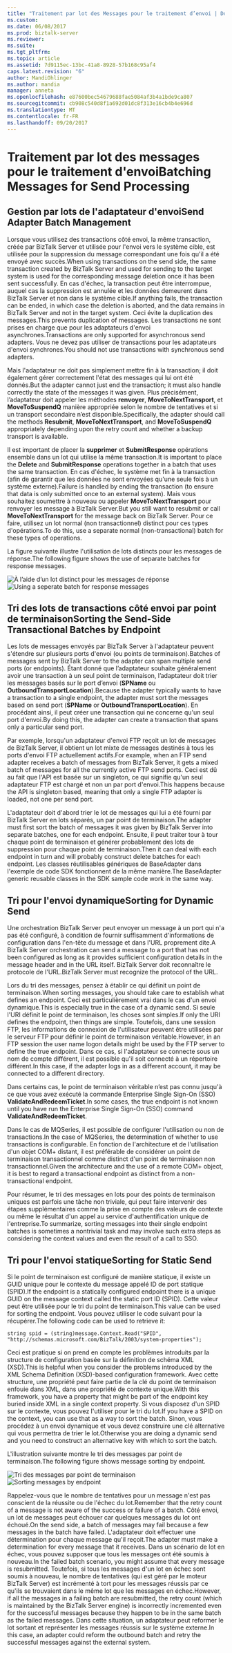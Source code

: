 ```yaml
---
title: "Traitement par lot des Messages pour le traitement d’envoi | Documents Microsoft"
ms.custom: 
ms.date: 06/08/2017
ms.prod: biztalk-server
ms.reviewer: 
ms.suite: 
ms.tgt_pltfrm: 
ms.topic: article
ms.assetid: 7d9115ec-13bc-41a8-8928-57b168c95af4
caps.latest.revision: "6"
author: MandiOhlinger
ms.author: mandia
manager: anneta
ms.openlocfilehash: e87600bec54679688fae5084af3b4a1bde9ca807
ms.sourcegitcommit: cb908c540d8f1a692d01dc8f313e16cb4b4e696d
ms.translationtype: MT
ms.contentlocale: fr-FR
ms.lasthandoff: 09/20/2017
---
```

# <a name="batching-messages-for-send-processing"></a><span data-ttu-id="d5a33-102">Traitement par lot des messages pour le traitement d'envoi</span><span class="sxs-lookup"><span data-stu-id="d5a33-102">Batching Messages for Send Processing</span></span>
## <a name="send-adapter-batch-management"></a><span data-ttu-id="d5a33-103">Gestion par lots de l'adaptateur d'envoi</span><span class="sxs-lookup"><span data-stu-id="d5a33-103">Send Adapter Batch Management</span></span>  
 <span data-ttu-id="d5a33-104">Lorsque vous utilisez des transactions côté envoi, la même transaction, créée par BizTalk Server et utilisée pour l'envoi vers le système cible, est utilisée pour la suppression du message correspondant une fois qu'il a été envoyé avec succès.</span><span class="sxs-lookup"><span data-stu-id="d5a33-104">When using transactions on the send side, the same transaction created by BizTalk Server and used for sending to the target system is used for the corresponding message deletion once it has been sent successfully.</span></span> <span data-ttu-id="d5a33-105">En cas d'échec, la transaction peut être interrompue, auquel cas la suppression est annulée et les données demeurent dans BizTalk Server et non dans le système cible.</span><span class="sxs-lookup"><span data-stu-id="d5a33-105">If anything fails, the transaction can be ended, in which case the deletion is aborted, and the data remains in BizTalk Server and not in the target system.</span></span> <span data-ttu-id="d5a33-106">Ceci évite la duplication des messages.</span><span class="sxs-lookup"><span data-stu-id="d5a33-106">This prevents duplication of messages.</span></span> <span data-ttu-id="d5a33-107">Les transactions ne sont prises en charge que pour les adaptateurs d'envoi asynchrones.</span><span class="sxs-lookup"><span data-stu-id="d5a33-107">Transactions are only supported for asynchronous send adapters.</span></span> <span data-ttu-id="d5a33-108">Vous ne devez pas utiliser de transactions pour les adaptateurs d'envoi synchrones.</span><span class="sxs-lookup"><span data-stu-id="d5a33-108">You should not use transactions with synchronous send adapters.</span></span>  
  
 <span data-ttu-id="d5a33-109">Mais l'adaptateur ne doit pas simplement mettre fin à la transaction; il doit également gérer correctement l'état des messages qui lui ont été donnés.</span><span class="sxs-lookup"><span data-stu-id="d5a33-109">But the adapter cannot just end the transaction; it must also handle correctly the state of the messages it was given.</span></span> <span data-ttu-id="d5a33-110">Plus précisément, l’adaptateur doit appeler les méthodes **renvoyer**, **MoveToNextTransport**, et **MoveToSuspendQ** manière appropriée selon le nombre de tentatives et si un transport secondaire n’est disponible.</span><span class="sxs-lookup"><span data-stu-id="d5a33-110">Specifically, the adapter should call the methods **Resubmit**, **MoveToNextTransport**, and **MoveToSuspendQ** appropriately depending upon the retry count and whether a backup transport is available.</span></span>  
  
 <span data-ttu-id="d5a33-111">Il est important de placer la **supprimer** et **SubmitResponse** opérations ensemble dans un lot qui utilise la même transaction.</span><span class="sxs-lookup"><span data-stu-id="d5a33-111">It is important to place the **Delete** and **SubmitResponse** operations together in a batch that uses the same transaction.</span></span> <span data-ttu-id="d5a33-112">En cas d'échec, le système met fin à la transaction (afin de garantir que les données ne sont envoyées qu'une seule fois à un système externe).</span><span class="sxs-lookup"><span data-stu-id="d5a33-112">Failure is handled by ending the transaction (to ensure that data is only submitted once to an external system).</span></span> <span data-ttu-id="d5a33-113">Mais vous souhaitez soumettre à nouveau ou appeler **MoveToNextTransport** pour renvoyer les message à BizTalk Server.</span><span class="sxs-lookup"><span data-stu-id="d5a33-113">But you still want to resubmit or call **MoveToNextTransport** for the message back on BizTalk Server.</span></span> <span data-ttu-id="d5a33-114">Pour ce faire, utilisez un lot normal (non transactionnel) distinct pour ces types d'opérations.</span><span class="sxs-lookup"><span data-stu-id="d5a33-114">To do this, use a separate normal (non-transactional) batch for these types of operations.</span></span>  
  
 <span data-ttu-id="d5a33-115">La figure suivante illustre l'utilisation de lots distincts pour les messages de réponse.</span><span class="sxs-lookup"><span data-stu-id="d5a33-115">The following figure shows the use of separate batches for response messages.</span></span>  
  
 <span data-ttu-id="d5a33-116">![À l’aide d’un lot distinct pour les messages de réponse](../core/media/eawp-seperatebatch.gif "EAWP_SeperateBatch")</span><span class="sxs-lookup"><span data-stu-id="d5a33-116">![Using a seperate batch for response messages](../core/media/eawp-seperatebatch.gif "EAWP_SeperateBatch")</span></span>  
  
## <a name="sorting-the-send-side-transactional-batches-by-endpoint"></a><span data-ttu-id="d5a33-117">Tri des lots de transactions côté envoi par point de terminaison</span><span class="sxs-lookup"><span data-stu-id="d5a33-117">Sorting the Send-Side Transactional Batches by Endpoint</span></span>  
 <span data-ttu-id="d5a33-118">Les lots de messages envoyés par BizTalk Server à l'adaptateur peuvent s'étendre sur plusieurs ports d'envoi (ou points de terminaison).</span><span class="sxs-lookup"><span data-stu-id="d5a33-118">Batches of messages sent by BizTalk Server to the adapter can span multiple send ports (or endpoints).</span></span> <span data-ttu-id="d5a33-119">Étant donné que l’adaptateur souhaite généralement avoir une transaction à un seul point de terminaison, l’adaptateur doit trier les messages basés sur le port d’envoi (**SPName** ou **OutboundTransportLocation**).</span><span class="sxs-lookup"><span data-stu-id="d5a33-119">Because the adapter typically wants to have a transaction to a single endpoint, the adapter must sort the messages based on send port (**SPName** or **OutboundTransportLocation**).</span></span> <span data-ttu-id="d5a33-120">En procédant ainsi, il peut créer une transaction qui ne concerne qu'un seul port d'envoi.</span><span class="sxs-lookup"><span data-stu-id="d5a33-120">By doing this, the adapter can create a transaction that spans only a particular send port.</span></span>  
  
 <span data-ttu-id="d5a33-121">Par exemple, lorsqu'un adaptateur d'envoi FTP reçoit un lot de messages de BizTalk Server, il obtient un lot mixte de messages destinés à tous les ports d'envoi FTP actuellement actifs.</span><span class="sxs-lookup"><span data-stu-id="d5a33-121">For example, when an FTP send adapter receives a batch of messages from BizTalk Server, it gets a mixed batch of messages for all the currently active FTP send ports.</span></span> <span data-ttu-id="d5a33-122">Ceci est dû au fait que l'API est basée sur un singleton, ce qui signifie qu'un seul adaptateur FTP est chargé et non un par port d'envoi.</span><span class="sxs-lookup"><span data-stu-id="d5a33-122">This happens because the API is singleton based, meaning that only a single FTP adapter is loaded, not one per send port.</span></span>  
  
 <span data-ttu-id="d5a33-123">L'adaptateur doit d'abord trier le lot de messages qui lui a été fourni par BizTalk Server en lots séparés, un par point de terminaison.</span><span class="sxs-lookup"><span data-stu-id="d5a33-123">The adapter must first sort the batch of messages it was given by BizTalk Server into separate batches, one for each endpoint.</span></span> <span data-ttu-id="d5a33-124">Ensuite, il peut traiter tour à tour chaque point de terminaison et générer probablement des lots de suppression pour chaque point de terminaison.</span><span class="sxs-lookup"><span data-stu-id="d5a33-124">Then it can deal with each endpoint in turn and will probably construct delete batches for each endpoint.</span></span> <span data-ttu-id="d5a33-125">Les classes réutilisables génériques de BaseAdapter dans l'exemple de code SDK fonctionnent de la même manière.</span><span class="sxs-lookup"><span data-stu-id="d5a33-125">The BaseAdapter generic reusable classes in the SDK sample code work in the same way.</span></span>  
  
## <a name="sorting-for-dynamic-send"></a><span data-ttu-id="d5a33-126">Tri pour l'envoi dynamique</span><span class="sxs-lookup"><span data-stu-id="d5a33-126">Sorting for Dynamic Send</span></span>  
 <span data-ttu-id="d5a33-127">Une orchestration BizTalk Server peut envoyer un message à un port qui n'a pas été configuré, à condition de fournir suffisamment d'informations de configuration dans l'en-tête du message et dans l'URL proprement dite.</span><span class="sxs-lookup"><span data-stu-id="d5a33-127">A BizTalk Server orchestration can send a message to a port that has not been configured as long as it provides sufficient configuration details in the message header and in the URL itself.</span></span> <span data-ttu-id="d5a33-128">BizTalk Server doit reconnaître le protocole de l'URL.</span><span class="sxs-lookup"><span data-stu-id="d5a33-128">BizTalk Server must recognize the protocol of the URL.</span></span>  
  
 <span data-ttu-id="d5a33-129">Lors du tri des messages, pensez à établir ce qui définit un point de terminaison.</span><span class="sxs-lookup"><span data-stu-id="d5a33-129">When sorting messages, you should take care to establish what defines an endpoint.</span></span> <span data-ttu-id="d5a33-130">Ceci est particulièrement vrai dans le cas d'un envoi dynamique.</span><span class="sxs-lookup"><span data-stu-id="d5a33-130">This is especially true in the case of a dynamic send.</span></span> <span data-ttu-id="d5a33-131">Si seule l'URI définit le point de terminaison, les choses sont simples.</span><span class="sxs-lookup"><span data-stu-id="d5a33-131">If only the URI defines the endpoint, then things are simple.</span></span> <span data-ttu-id="d5a33-132">Toutefois, dans une session FTP, les informations de connexion de l'utilisateur peuvent être utilisées par le serveur FTP pour définir le point de terminaison véritable.</span><span class="sxs-lookup"><span data-stu-id="d5a33-132">However, in an FTP session the user name logon details might be used by the FTP server to define the true endpoint.</span></span> <span data-ttu-id="d5a33-133">Dans ce cas, si l'adaptateur se connecte sous un nom de compte différent, il est possible qu'il soit connecté à un répertoire différent.</span><span class="sxs-lookup"><span data-stu-id="d5a33-133">In this case, if the adapter logs in as a different account, it may be connected to a different directory.</span></span>  
  
 <span data-ttu-id="d5a33-134">Dans certains cas, le point de terminaison véritable n’est pas connu jusqu'à ce que vous avez exécuté la commande Enterprise Single Sign-On (SSO) **ValidateAndRedeemTicket**.</span><span class="sxs-lookup"><span data-stu-id="d5a33-134">In some cases, the true endpoint is not known until you have run the Enterprise Single Sign-On (SSO) command **ValidateAndRedeemTicket**.</span></span>  
  
 <span data-ttu-id="d5a33-135">Dans le cas de MQSeries, il est possible de configurer l'utilisation ou non de transactions.</span><span class="sxs-lookup"><span data-stu-id="d5a33-135">In the case of MQSeries, the determination of whether to use transactions is configurable.</span></span> <span data-ttu-id="d5a33-136">En fonction de l'architecture et de l'utilisation d'un objet COM+ distant, il est préférable de considérer un point de terminaison transactionnel comme distinct d'un point de terminaison non transactionnel.</span><span class="sxs-lookup"><span data-stu-id="d5a33-136">Given the architecture and the use of a remote COM+ object, it is best to regard a transactional endpoint as distinct from a non-transactional endpoint.</span></span>  
  
 <span data-ttu-id="d5a33-137">Pour résumer, le tri des messages en lots pour des points de terminaison uniques est parfois une tâche non triviale, qui peut faire intervenir des étapes supplémentaires comme la prise en compte des valeurs de contexte ou même le résultat d'un appel au service d'authentification unique de l'entreprise.</span><span class="sxs-lookup"><span data-stu-id="d5a33-137">To summarize, sorting messages into their single endpoint batches is sometimes a nontrivial task and may involve such extra steps as considering the context values and even the result of a call to SSO.</span></span>  
  
## <a name="sorting-for-static-send"></a><span data-ttu-id="d5a33-138">Tri pour l'envoi statique</span><span class="sxs-lookup"><span data-stu-id="d5a33-138">Sorting for Static Send</span></span>  
 <span data-ttu-id="d5a33-139">Si le point de terminaison est configuré de manière statique, il existe un GUID unique pour le contexte du message appelé ID de port statique (SPID).</span><span class="sxs-lookup"><span data-stu-id="d5a33-139">If the endpoint is a statically configured endpoint there is a unique GUID on the message context called the static port ID (SPID).</span></span> <span data-ttu-id="d5a33-140">Cette valeur peut être utilisée pour le tri du point de terminaison.</span><span class="sxs-lookup"><span data-stu-id="d5a33-140">This value can be used for sorting the endpoint.</span></span> <span data-ttu-id="d5a33-141">Vous pouvez utiliser le code suivant pour la récupérer.</span><span class="sxs-lookup"><span data-stu-id="d5a33-141">The following code can be used to retrieve it:</span></span>  
  
```  
string spid = (string)message.Context.Read("SPID", "http://schemas.microsoft.com/BizTalk/2003/system-properties");  
```  
  
 <span data-ttu-id="d5a33-142">Ceci est pratique si on prend en compte les problèmes introduits par la structure de configuration basée sur la définition de schéma XML (XSD).</span><span class="sxs-lookup"><span data-stu-id="d5a33-142">This is helpful when you consider the problems introduced by the XML Schema Definition (XSD)-based configuration framework.</span></span> <span data-ttu-id="d5a33-143">Avec cette structure, une propriété peut faire partie de la clé du point de terminaison enfouie dans XML, dans une propriété de contexte unique.</span><span class="sxs-lookup"><span data-stu-id="d5a33-143">With this framework, you have a property that might be part of the endpoint key buried inside XML in a single context property.</span></span> <span data-ttu-id="d5a33-144">Si vous disposez d'un SPID sur le contexte, vous pouvez l'utiliser pour le tri du lot.</span><span class="sxs-lookup"><span data-stu-id="d5a33-144">If you have a SPID on the context, you can use that as a way to sort the batch.</span></span> <span data-ttu-id="d5a33-145">Sinon, vous procédez à un envoi dynamique et vous devez construire une clé alternative qui vous permettra de trier le lot.</span><span class="sxs-lookup"><span data-stu-id="d5a33-145">Otherwise you are doing a dynamic send and you need to construct an alternative key with which to sort the batch.</span></span>  
  
 <span data-ttu-id="d5a33-146">L'illustration suivante montre le tri des messages par point de terminaison.</span><span class="sxs-lookup"><span data-stu-id="d5a33-146">The following figure shows message sorting by endpoint.</span></span>  
  
 <span data-ttu-id="d5a33-147">![Tri des messages par point de terminaison](../core/media/eawp-sortbatch.gif "EAWP_SortBatch")</span><span class="sxs-lookup"><span data-stu-id="d5a33-147">![Sorting messages by endpoint](../core/media/eawp-sortbatch.gif "EAWP_SortBatch")</span></span>  
  
 <span data-ttu-id="d5a33-148">Rappelez-vous que le nombre de tentatives pour un message n'est pas conscient de la réussite ou de l'échec du lot.</span><span class="sxs-lookup"><span data-stu-id="d5a33-148">Remember that the retry count of a message is not aware of the success or failure of a batch.</span></span> <span data-ttu-id="d5a33-149">Côté envoi, un lot de messages peut échouer car quelques messages du lot ont échoué.</span><span class="sxs-lookup"><span data-stu-id="d5a33-149">On the send side, a batch of messages may fail because a few messages in the batch have failed.</span></span> <span data-ttu-id="d5a33-150">L'adaptateur doit effectuer une détermination pour chaque message qu'il reçoit.</span><span class="sxs-lookup"><span data-stu-id="d5a33-150">The adapter must make a determination for every message that it receives.</span></span> <span data-ttu-id="d5a33-151">Dans un scénario de lot en échec, vous pouvez supposer que tous les messages ont été soumis à nouveau.</span><span class="sxs-lookup"><span data-stu-id="d5a33-151">In the failed batch scenario, you might assume that every message is resubmitted.</span></span> <span data-ttu-id="d5a33-152">Toutefois, si tous les messages d'un lot en échec sont soumis à nouveau, le nombre de tentatives (qui est géré par le moteur BizTalk Server) est incrémenté à tort pour les messages réussis par ce qu'ils se trouvaient dans le même lot que les messages en échec.</span><span class="sxs-lookup"><span data-stu-id="d5a33-152">However, if all the messages in a failing batch are resubmitted, the retry count (which is maintained by the BizTalk Server engine) is incorrectly incremented even for the successful messages because they happen to be in the same batch as the failed messages.</span></span> <span data-ttu-id="d5a33-153">Dans cette situation, un adaptateur peut reformer le lot sortant et représenter les messages réussis sur le système externe.</span><span class="sxs-lookup"><span data-stu-id="d5a33-153">In this case, an adapter could reform the outbound batch and retry the successful messages against the external system.</span></span>